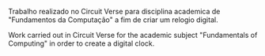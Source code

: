 Trabalho realizado no Circuit Verse para disciplina academica de "Fundamentos da Computação" a fim de criar um relogio digital.

Work carried out in Circuit Verse for the academic subject "Fundamentals of Computing" in order to create a digital clock.
